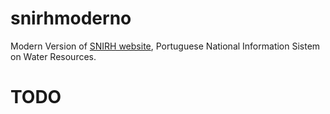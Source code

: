 # snirhmoderno


Modern Version of [SNIRH website](https://snirh.apambiente.pt/), Portuguese National Information Sistem on Water Resources.

# TODO
